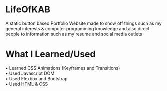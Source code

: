 # LifeOfKAB

A static button based Portfolio Website made to show off things such as my general interests & computer programming knowledge 
and also direct people to information such as my resume and social media outlets

# What I Learned/Used 

• Learned CSS Animations (Keyframes and Transitions)  
• Used Javascript DOM   
• Used Flexbox and Bootstrap  
• Used HTML & CSS
